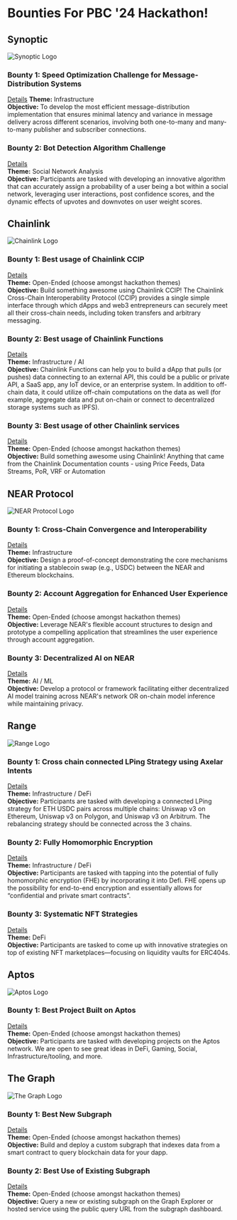 # Bounties For PBC '24 Hackathon!

## Synoptic
![Synoptic Logo](<logo>)

### Bounty 1: Speed Optimization Challenge for Message-Distribution Systems
[Details](<link_to_synoptic_bounty1_details>) 
**Theme:** Infrastructure  
**Objective:** To develop the most efficient message-distribution implementation that ensures minimal latency and variance in message delivery across different scenarios, involving both one-to-many and many-to-many publisher and subscriber connections.

### Bounty 2: Bot Detection Algorithm Challenge
[Details](<link_to_synoptic_bounty2_details>)  
**Theme:** Social Network Analysis  
**Objective:** Participants are tasked with developing an innovative algorithm that can accurately assign a probability of a user being a bot within a social network, leveraging user interactions, post confidence scores, and the dynamic effects of upvotes and downvotes on user weight scores.

## Chainlink
![Chainlink Logo](<logo>)

### Bounty 1: Best usage of Chainlink CCIP
[Details](<link_to_chainlink_bounty1_details>)  
**Theme:** Open-Ended (choose amongst hackathon themes)  
**Objective:** Build something awesome using Chainlink CCIP! The Chainlink Cross-Chain Interoperability Protocol (CCIP) provides a single simple interface through which dApps and web3 entrepreneurs can securely meet all their cross-chain needs, including token transfers and arbitrary messaging.

### Bounty 2: Best usage of Chainlink Functions
[Details](<link_to_chainlink_bounty2_details>)  
**Theme:** Infrastructure / AI  
**Objective:** Chainlink Functions can help you to build a dApp that pulls (or pushes) data connecting to an external API, this could be a public or private API, a SaaS app, any IoT device, or an enterprise system. In addition to off-chain data, it could utilize off-chain computations on the data as well (for example, aggregate data and put on-chain or connect to decentralized storage systems such as IPFS).

### Bounty 3: Best usage of other Chainlink services
[Details](<link_to_chainlink_bounty3_details>)  
**Theme:** Open-Ended (choose amongst hackathon themes)  
**Objective:** Build something awesome using Chainlink! Anything that came from the Chainlink Documentation counts - using Price Feeds, Data Streams, PoR, VRF or Automation

## NEAR Protocol
![NEAR Protocol Logo](<logo>)

### Bounty 1: Cross-Chain Convergence and Interoperability
[Details](<link_to_near_bounty1_details>)  
**Theme:** Infrastructure  
**Objective:** Design a proof-of-concept demonstrating the core mechanisms for initiating a stablecoin swap (e.g., USDC) between the NEAR and Ethereum blockchains.

### Bounty 2: Account Aggregation for Enhanced User Experience
[Details](<link_to_near_bounty2_details>)  
**Theme:** Open-Ended (choose amongst hackathon themes)  
**Objective:** Leverage NEAR's flexible account structures to design and prototype a compelling application that streamlines the user experience through account aggregation.

### Bounty 3: Decentralized AI on NEAR
[Details](<link_to_near_bounty3_details>)  
**Theme:** AI / ML  
**Objective:** Develop a protocol or framework facilitating either decentralized AI model training across NEAR's network OR on-chain model inference while maintaining privacy.

## Range
![Range Logo](<logo>)

### Bounty 1: Cross chain connected LPing Strategy using Axelar Intents
[Details](<link_to_range_bounty1_details>)  
**Theme:** Infrastructure / DeFi  
**Objective:** Participants are tasked with developing a connected LPing strategy for ETH USDC pairs across multiple chains: Uniswap v3 on Ethereum, Uniswap v3 on Polygon, and Uniswap v3 on Arbitrum. The rebalancing strategy should be connected across the 3 chains.

### Bounty 2: Fully Homomorphic Encryption
[Details](<link_to_range_bounty2_details>)  
**Theme:** Infrastructure / DeFi  
**Objective:** Participants are tasked with tapping into the potential of fully homomorphic encryption (FHE) by incorporating it into Defi. FHE opens up the possibility for end-to-end encryption and essentially allows for “confidential and private smart contracts”.

### Bounty 3: Systematic NFT Strategies
[Details](<link_to_range_bounty3_details>)  
**Theme:** DeFi  
**Objective:** Participants are tasked to come up with innovative strategies on top of existing NFT marketplaces—focusing on liquidity vaults for ERC404s.

## Aptos
![Aptos Logo](<logo>)

### Bounty 1: Best Project Built on Aptos
[Details](<link_to_aptos_bounty1_details>)  
**Theme:** Open-Ended (choose amongst hackathon themes)  
**Objective:** Participants are tasked with developing projects on the Aptos network. We are open to see great ideas in DeFi, Gaming, Social, Infrastructure/tooling, and more.

## The Graph
![The Graph Logo](<logo>)

### Bounty 1: Best New Subgraph
[Details](<link_to_the_graph_bounty1_details>)  
**Theme:** Open-Ended (choose amongst hackathon themes)  
**Objective:** Build and deploy a custom subgraph that indexes data from a smart contract to query blockchain data for your dapp.

### Bounty 2: Best Use of Existing Subgraph
[Details](<link_to_the_graph_bounty1_details>)  
**Theme:** Open-Ended (choose amongst hackathon themes)  
**Objective:** Query a new or existing subgraph on the Graph Explorer or hosted service using the public query URL from the subgraph dashboard.
